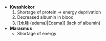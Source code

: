 - **Kwashiokor** 
	1. Shortage of protein $\rightarrow$ energy deprivation 
	2. Decreased albumin in blood
	3. [[水腫 (edema)|Edema]] (lack of albumin)
- **Marasmus** 
	- Shortage of energy